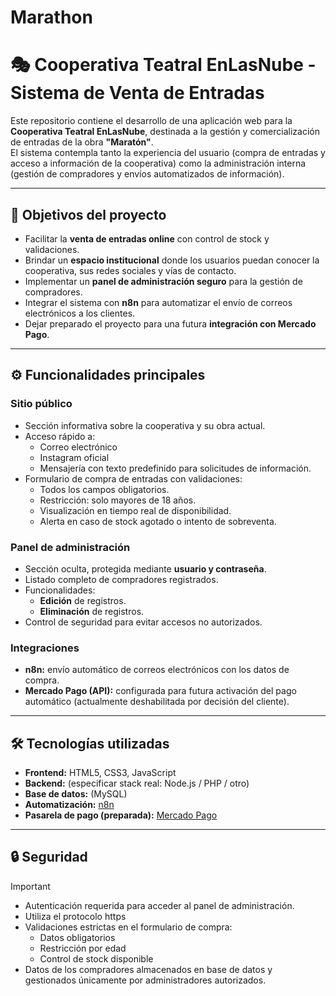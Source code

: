 # Marathon
# 🎭 Cooperativa Teatral EnLasNube - Sistema de Venta de Entradas

Este repositorio contiene el desarrollo de una aplicación web para la **Cooperativa Teatral EnLasNube**, destinada a la gestión y comercialización de entradas de la obra **"Maratón"**.  
El sistema contempla tanto la experiencia del usuario (compra de entradas y acceso a información de la cooperativa) como la administración interna (gestión de compradores y envíos automatizados de información).

---

## 📌 Objetivos del proyecto

- Facilitar la **venta de entradas online** con control de stock y validaciones.
- Brindar un **espacio institucional** donde los usuarios puedan conocer la cooperativa, sus redes sociales y vías de contacto.
- Implementar un **panel de administración seguro** para la gestión de compradores.
- Integrar el sistema con **n8n** para automatizar el envío de correos electrónicos a los clientes.
- Dejar preparado el proyecto para una futura **integración con Mercado Pago**.

---

## ⚙️ Funcionalidades principales

### Sitio público
- Sección informativa sobre la cooperativa y su obra actual.
- Acceso rápido a:
  - Correo electrónico
  - Instagram oficial
  - Mensajería con texto predefinido para solicitudes de información.
- Formulario de compra de entradas con validaciones:
  - Todos los campos obligatorios.
  - Restricción: solo mayores de 18 años.
  - Visualización en tiempo real de disponibilidad.
  - Alerta en caso de stock agotado o intento de sobreventa.

### Panel de administración
- Sección oculta, protegida mediante **usuario y contraseña**.
- Listado completo de compradores registrados.
- Funcionalidades:
  - **Edición** de registros.
  - **Eliminación** de registros.
- Control de seguridad para evitar accesos no autorizados.

### Integraciones
- **n8n:** envío automático de correos electrónicos con los datos de compra.
- **Mercado Pago (API):** configurada para futura activación del pago automático (actualmente deshabilitada por decisión del cliente).

---

## 🛠️ Tecnologías utilizadas

- **Frontend:** HTML5, CSS3, JavaScript
- **Backend:** (especificar stack real: Node.js / PHP / otro)
- **Base de datos:** (MySQL)
- **Automatización:** [n8n](https://n8n.io/)
- **Pasarela de pago (preparada):** [Mercado Pago](https://www.mercadopago.com.ar/)

---

## 🔒 Seguridad
> [!Important]
- Autenticación requerida para acceder al panel de administración.
- Utiliza el protocolo https
- Validaciones estrictas en el formulario de compra:
  - Datos obligatorios
  - Restricción por edad
  - Control de stock disponible
- Datos de los compradores almacenados en base de datos y gestionados únicamente por administradores autorizados.
>

